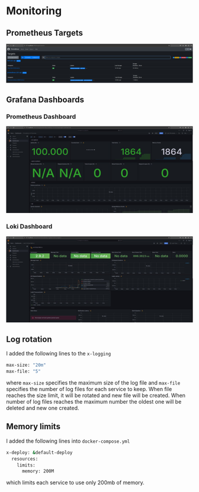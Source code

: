 # Monitoring

## Prometheus Targets

![targets](./screenshots/targets.png)

## Grafana Dashboards

### Prometheus Dashboard

![prom_dash](./screenshots/prom_dash.png)

### Loki Dashboard

![loki_dash](./screenshots/loki_dash.png)

## Log rotation

I added the following lines to the `x-logging`

```bash
max-size: "20m"
max-file: "5"
```

where `max-size` specifies the maximum size of the log file and `max-file` specifies the number of log files for each service to keep. When file reaches the size limit, it will be rotated and new file will be created. When number of log files reaches the maximum number the oldest one will be deleted and new one created.

## Memory limits

I added the following lines into `docker-compose.yml`

```bash
x-deploy: &default-deploy
  resources:
    limits:
      memory: 200M
```

which limits each service to use only 200mb of memory.